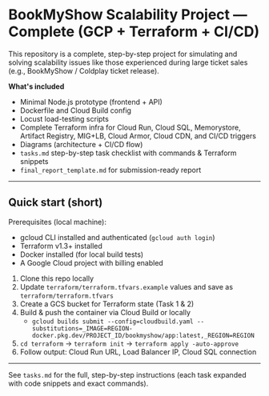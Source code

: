 # BookMyShow Scalability Project — Complete (GCP + Terraform + CI/CD) 

This repository is a complete, step-by-step project for simulating and solving scalability issues like those experienced during large ticket sales (e.g., BookMyShow / Coldplay ticket release).

**What's included**
- Minimal Node.js prototype (frontend + API)
- Dockerfile and Cloud Build config
- Locust load-testing scripts
- Complete Terraform infra for Cloud Run, Cloud SQL, Memorystore, Artifact Registry, MIG+LB, Cloud Armor, Cloud CDN, and CI/CD triggers
- Diagrams (architecture + CI/CD flow)
- `tasks.md` step-by-step task checklist with commands & Terraform snippets
- `final_report_template.md` for submission-ready report

---

## Quick start (short)

Prerequisites (local machine):
- gcloud CLI installed and authenticated (`gcloud auth login`)
- Terraform v1.3+ installed
- Docker installed (for local build tests)
- A Google Cloud project with billing enabled

1. Clone this repo locally
2. Update `terraform/terraform.tfvars.example` values and save as `terraform/terraform.tfvars`
3. Create a GCS bucket for Terraform state (Task 1 & 2)
4. Build & push the container via Cloud Build or locally
   - `gcloud builds submit --config=cloudbuild.yaml --substitutions=_IMAGE=REGION-docker.pkg.dev/PROJECT_ID/bookmyshow/app:latest,_REGION=REGION`
5. `cd terraform` → `terraform init` → `terraform apply -auto-approve`
6. Follow output: Cloud Run URL, Load Balancer IP, Cloud SQL connection

---
See `tasks.md` for the full, step-by-step instructions (each task expanded with code snippets and exact commands).
